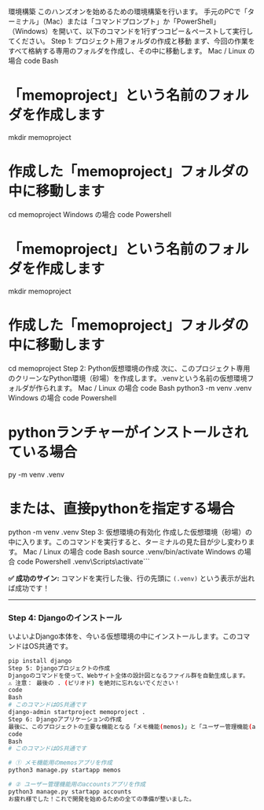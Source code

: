 環境構築
このハンズオンを始めるための環境構築を行います。
手元のPCで「ターミナル」（Mac）または「コマンドプロンプト」か「PowerShell」（Windows）を開いて、以下のコマンドを1行ずつコピー＆ペーストして実行してください。
Step 1: プロジェクト用フォルダの作成と移動
まず、今回の作業をすべて格納する専用のフォルダを作成し、その中に移動します。
Mac / Linux の場合
code
Bash
# 「memoproject」という名前のフォルダを作成します
mkdir memoproject

# 作成した「memoproject」フォルダの中に移動します
cd memoproject
Windows の場合
code
Powershell
# 「memoproject」という名前のフォルダを作成します
mkdir memoproject

# 作成した「memoproject」フォルダの中に移動します
cd memoproject
Step 2: Python仮想環境の作成
次に、このプロジェクト専用のクリーンなPython環境（砂場）を作成します。.venvという名前の仮想環境フォルダが作られます。
Mac / Linux の場合
code
Bash
python3 -m venv .venv
Windows の場合
code
Powershell
# pythonランチャーがインストールされている場合
py -m venv .venv

# または、直接pythonを指定する場合
python -m venv .venv
Step 3: 仮想環境の有効化
作成した仮想環境（砂場）の中に入ります。このコマンドを実行すると、ターミナルの見た目が少し変わります。
Mac / Linux の場合
code
Bash
source .venv/bin/activate
Windows の場合
code
Powershell
.venv\Scripts\activate```

**✅ 成功のサイン:** コマンドを実行した後、行の先頭に `(.venv)` という表示が出れば成功です！

---

### Step 4: Djangoのインストール

いよいよDjango本体を、今いる仮想環境の中にインストールします。このコマンドはOS共通です。

```bash
pip install django
Step 5: Djangoプロジェクトの作成
Djangoのコマンドを使って、Webサイト全体の設計図となるファイル群を自動生成します。
⚠️ 注意： 最後の . (ピリオド) を絶対に忘れないでください！
code
Bash
# このコマンドはOS共通です
django-admin startproject memoproject .
Step 6: Djangoアプリケーションの作成
最後に、このプロジェクトの主要な機能となる「メモ機能(memos)」と「ユーザー管理機能(accounts)」の2つのアプリの骨組みを作成します。
code
Bash
# このコマンドはOS共通です

# ① メモ機能用のmemosアプリを作成
python3 manage.py startapp memos

# ② ユーザー管理機能用のaccountsアプリを作成
python3 manage.py startapp accounts
お疲れ様でした！これで開発を始めるための全ての準備が整いました。
